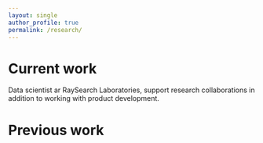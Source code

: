 ```yaml
---
layout: single
author_profile: true
permalink: /research/
---
```


# Current work
Data scientist ar RaySearch Laboratories, support research collaborations in addition to working with product development.

# Previous work

## 
